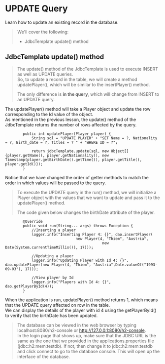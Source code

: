 # UPDATE Query

Learn how to update an existing record in the database.

> We'll cover the following:
>
> - JdbcTemplate update() method

## JdbcTemplate update() method

> The update() method of the JdbcTemplate is used to execute INSERT as well as UPDATE queries.  
>  So, to update a record in the table, we will create a method updatePlayer(), which will be similar to the insertPlayer() method.
>
> The only difference is **in the query**, which will change from INSERT to an UPDATE query.

The updatePlayer() method will take a Player object and update the row corresponding to the Id value of the object.  
 As mentioned in the previous lesson, the update() method of the JdbcTemplate returns the number of rows affected by the query.

            public int updatePlayer(Player player) {
                String sql = "UPDATE PLAYER" + "SET Name = ?, Nationality = ?, Birth_date = ?, Titles = ? " + "WHERE ID = ?";

                return jdbcTemplate.update(sql, new Object[] {player.getName(), player.getNationality(), new Timestamp(player.getBirthDate().getTime()), player.getTitle(), player.getId()});
            }

Notice that we have changed the order of getter methods to match the order in which values will be passed to the query.

> To execute the UPDATE query in the run() method, we will initialize a Player object with the values that we want to update and pass it to the updatePlayer() method.
>
> The code given below changes the birthDate attribute of the player.

            @Override
            public void run(String... args) throws Exception {
                //Inserting a player
                logger.info("Inserting Player 4: {}", dao.insertPlayer(
                                    new Player(4, "Thiem", "Austria",
                                                new Date(System.currentTimeMillis()), 17)));

                //Updating a player
                logger.info("Updating Player with Id 4: {}",  dao.updatePlayer(new Player(4, "Thiem", "Austria",Date.valueOf("1993-09-03"), 17)));

                //View player by Id
                logger.info("Players with Id 4: {}", dao.getPlayerById(4));
            }

When the application is run, updatePlayer() method returns 1, which means that the UPDATE query affected on row in the table.  
 We can display the details of the player with id 4 using the getPlayerById() to verify that the birthDate has been updated.

> The database can be viewed in the web browser by typing localhost:8080/h2-console or http://127.0.0.1:8080/h2-console.  
>  In the login page that shows up, make sure that the JDBC URL is the same as the one that we provided in the applications.properties file (jdbc:h2:mem:testdb). If not, then change it to jdbc:h2:mem:testdb and click connect to go to the database console. This will open up the interface of the database.
